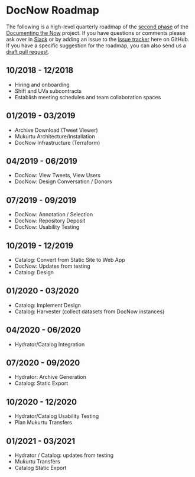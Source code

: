# DocNow Roadmap

The following is a high-level quarterly roadmap of the [second
phase](https://news.docnow.io/documenting-the-now-phase-2-83d76a9ee0a8) of the
[Documenting the Now](https://www.docnow.io) project. If you have questions or comments please ask over in
[Slack](https://bit.ly/docnow-slack) or by adding an issue to the [issue tracker](https://github.com/DocNow/roadmap/issues) here on GitHub. If you have a specific suggestion for the roadmap, you can also send us a [draft pull request](https://github.blog/2019-02-14-introducing-draft-pull-requests/).

## 10/2018 - 12/2018 

* Hiring and onboarding
* Shift and UVa subcontracts
* Establish meeting schedules and team collaboration spaces

## 01/2019 - 03/2019

* Archive Download (Tweet Viewer)
* Mukurtu Architecture/Installation
* DocNow Infrastructure (Terraform)

## 04/2019 - 06/2019

* DocNow: View Tweets, View Users
* DocNow: Design Conversation / Donors

## 07/2019 - 09/2019

* DocNow: Annotation / Selection
* DocNow: Repository Deposit
* DocNow: Usability Testing

## 10/2019 - 12/2019

* Catalog: Convert from Static Site to Web App
* DocNow: Updates from testing
* Catalog: Design

## 01/2020 - 03/2020

* Catalog: Implement Design
* Catalog: Harvester (collect datasets from DocNow instances)

## 04/2020 - 06/2020

* Hydrator/Catalog Integration

## 07/2020 - 09/2020

* Hydrator: Archive Generation
* Catalog: Static Export

## 10/2020 - 12/2020

* Hydrator/Catalog Usability Testing
* Plan Mukurtu Transfers

## 01/2021 - 03/2021

* Hydrator / Catalog: updates from testing
* Mukurtu Transfers
* Catalog Static Export
